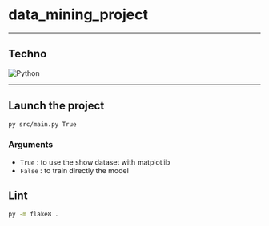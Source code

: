 # data_mining_project

---

## Techno
![Python](https://img.shields.io/badge/Python-3.8.5-blue)

---

## Launch the project

```bash
py src/main.py True
```

### Arguments
- `True` : to use the show dataset with matplotlib
- `False` : to train directly the model

## Lint 
```bash
py -m flake8 .
```